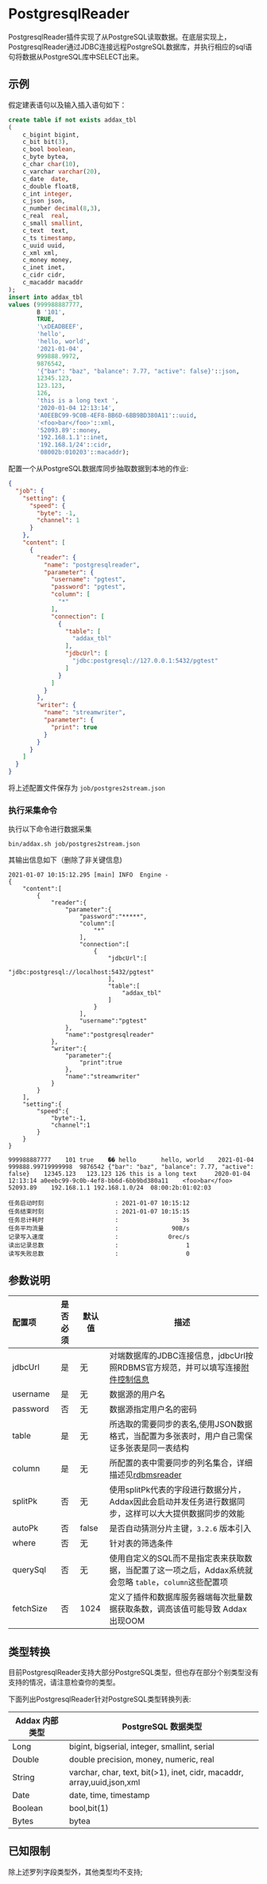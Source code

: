 # PostgresqlReader

PostgresqlReader插件实现了从PostgreSQL读取数据。在底层实现上，PostgresqlReader通过JDBC连接远程PostgreSQL数据库，并执行相应的sql语句将数据从PostgreSQL库中SELECT出来。

## 示例

假定建表语句以及输入插入语句如下：

```sql
create table if not exists addax_tbl 
(
    c_bigint bigint,
    c_bit bit(3),
    c_bool boolean,
    c_byte bytea,
    c_char char(10),
    c_varchar varchar(20),
    c_date  date,
    c_double float8,
    c_int integer,
    c_json json,
    c_number decimal(8,3),
    c_real  real,
    c_small smallint,
    c_text  text,
    c_ts timestamp,
    c_uuid uuid,
    c_xml xml,
    c_money money,
    c_inet inet,
    c_cidr cidr,
    c_macaddr macaddr
);
insert into addax_tbl
values (999988887777,
        B '101',
        TRUE,
        '\xDEADBEEF',
        'hello',
        'hello, world',
        '2021-01-04',
        999888.9972,
        9876542,
        '{"bar": "baz", "balance": 7.77, "active": false}'::json,
        12345.123,
        123.123,
        126,
        'this is a long text ',
        '2020-01-04 12:13:14',
        'A0EEBC99-9C0B-4EF8-BB6D-6BB9BD380A11'::uuid,
        '<foo>bar</foo>'::xml,
        '52093.89'::money,
        '192.168.1.1'::inet,
        '192.168.1/24'::cidr,
        '08002b:010203'::macaddr);
```

配置一个从PostgreSQL数据库同步抽取数据到本地的作业:

```json
{
  "job": {
    "setting": {
      "speed": {
        "byte": -1,
        "channel": 1
      }
    },
    "content": [
      {
        "reader": {
          "name": "postgresqlreader",
          "parameter": {
            "username": "pgtest",
            "password": "pgtest",
            "column": [
              "*"
            ],
            "connection": [
              {
                "table": [
                  "addax_tbl"
                ],
                "jdbcUrl": [
                  "jdbc:postgresql://127.0.0.1:5432/pgtest"
                ]
              }
            ]
          }
        },
        "writer": {
          "name": "streamwriter",
          "parameter": {
            "print": true
          }
        }
      }
    ]
  }
}
```

将上述配置文件保存为   `job/postgres2stream.json`

### 执行采集命令

执行以下命令进行数据采集

```shell
bin/addax.sh job/postgres2stream.json
```

其输出信息如下（删除了非关键信息)

```
2021-01-07 10:15:12.295 [main] INFO  Engine -
{
	"content":[
		{
			"reader":{
				"parameter":{
					"password":"*****",
					"column":[
						"*"
					],
					"connection":[
						{
							"jdbcUrl":[
								"jdbc:postgresql://localhost:5432/pgtest"
							],
							"table":[
								"addax_tbl"
							]
						}
					],
					"username":"pgtest"
				},
				"name":"postgresqlreader"
			},
			"writer":{
				"parameter":{
					"print":true
				},
				"name":"streamwriter"
			}
		}
	],
	"setting":{
		"speed":{
			"byte":-1,
			"channel":1
		}
	}
}

999988887777	101	true   	ޭ��	hello     	hello, world	2021-01-04	999888.99719999998	9876542	{"bar": "baz", "balance": 7.77, "active": false}	12345.123	123.123	126	this is a long text 	2020-01-04 12:13:14	a0eebc99-9c0b-4ef8-bb6d-6bb9bd380a11	<foo>bar</foo>	52093.89	192.168.1.1	192.168.1.0/24	08:00:2b:01:02:03

任务启动时刻                    : 2021-01-07 10:15:12
任务结束时刻                    : 2021-01-07 10:15:15
任务总计耗时                    :                  3s
任务平均流量                    :               90B/s
记录写入速度                    :              0rec/s
读出记录总数                    :                   1
读写失败总数                    :                   0
```

## 参数说明

| 配置项    | 是否必须 | 默认值 | 描述                                                                                                                                   |
| :-------- | :------: | ------ | -----------------------------------------------------------------------------------------------------------------------------------|
| jdbcUrl   |    是    | 无     | 对端数据库的JDBC连接信息，jdbcUrl按照RDBMS官方规范，并可以填写连接[附件控制信息](http://jdbc.postgresql.org/documentation/93/connect.html)  |
| username  |    是    | 无     | 数据源的用户名                                                                                                                                 |
| password  |    否    | 无     | 数据源指定用户名的密码                                                                                                                         |
| table     |    是    | 无     | 所选取的需要同步的表名,使用JSON数据格式，当配置为多张表时，用户自己需保证多张表是同一表结构                                                    |
| column    |    是    | 无     | 所配置的表中需要同步的列名集合，详细描述见[rdbmsreader](rdbmsreader.md)                                                                        |
| splitPk   |    否    | 无     | 使用splitPk代表的字段进行数据分片，Addax因此会启动并发任务进行数据同步，这样可以大大提供数据同步的效能                                         |
| autoPk    |    否    | false | 是否自动猜测分片主键，`3.2.6` 版本引入 |
| where     |    否    | 无     | 针对表的筛选条件                                                                                                                               |
| querySql  |    否    | 无     | 使用自定义的SQL而不是指定表来获取数据，当配置了这一项之后，Addax系统就会忽略 `table`，`column`这些配置项                                       |
| fetchSize |    否    | 1024   | 定义了插件和数据库服务器端每次批量数据获取条数，调高该值可能导致 Addax 出现OOM                                                                 |

## 类型转换

目前PostgresqlReader支持大部分PostgreSQL类型，但也存在部分个别类型没有支持的情况，请注意检查你的类型。

下面列出PostgresqlReader针对PostgreSQL类型转换列表:

| Addax 内部类型 | PostgreSQL 数据类型                          |
| -------------- | -------------------------------------------- |
| Long           | bigint, bigserial, integer, smallint, serial |
| Double         | double precision, money, numeric, real       |
| String         | varchar, char, text, bit(>1), inet, cidr, macaddr, array,uuid,json,xml    |
| Date           | date, time, timestamp                        |
| Boolean        | bool,bit(1)                                   |
| Bytes          | bytea                                        |

## 已知限制

除上述罗列字段类型外，其他类型均不支持; 
